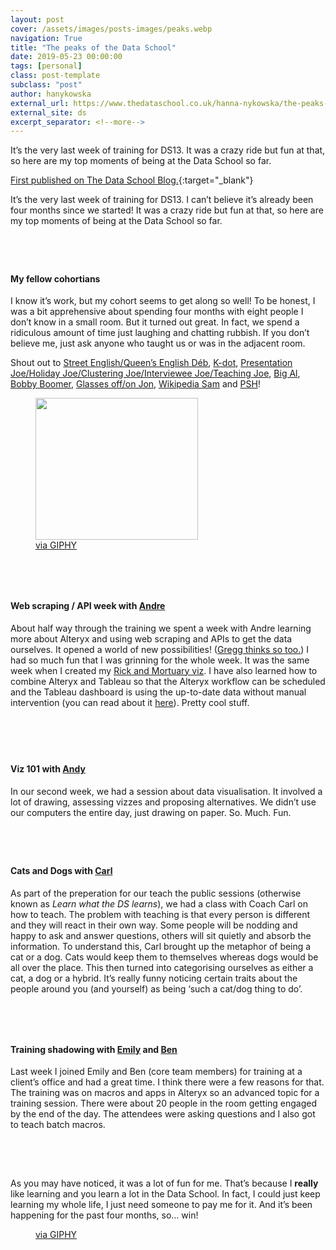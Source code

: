 ```yaml
---
layout: post
cover: /assets/images/posts-images/peaks.webp
navigation: True
title: "The peaks of the Data School"
date: 2019-05-23 00:00:00
tags: [personal]
class: post-template
subclass: "post"
author: hanykowska
external_url: https://www.thedataschool.co.uk/hanna-nykowska/the-peaks-of-the-data-school/
external_site: ds
excerpt_separator: <!--more-->
---
```


It’s the very last week of training for DS13. It was a crazy ride but fun at that, so here are my top moments of being at the Data School so far.

[First published on The Data School Blog.]({{page.external_url}}){:target="\_blank"}

<!--more-->

<p>It’s the very last week of training for DS13. I can’t believe it’s already been four months since we started! It was a crazy ride but fun at that, so here are my top moments of being at the Data School so far.<br></p>

<div style="height:42px" aria-hidden="true" class="wp-block-spacer"></div>

<h4>My fellow cohortians</h4>

<p>I know it’s work, but my cohort seems to get along so well! To be honest, I was a bit apprehensive about spending four months with eight people I don’t know in a small room. But it turned out great. In fact, we spend a ridiculous amount of time just laughing and chatting rubbish. If you don’t believe me, just ask anyone who taught us or was in the adjacent room.</p>

<p>Shout out to <a href="https://twitter.com/DMContente">Street English/Queen&#8217;s English Déb</a>, <a href="https://twitter.com/KolsumaAktar">K-dot</a>, <a href="https://twitter.com/joe__carr">Presentation Joe/Holiday Joe/Clustering Joe/Interviewee Joe/Teaching Joe</a>, <a href="https://twitter.com/costa90">Big Al</a>, <a href="https://twitter.com/R_Headington">Bobby Boomer</a>,  <a href="https://twitter.com/JonathanAllenby">Glasses off/on Jon</a>, <a href="https://twitter.com/lordoforange">Wikipedia Sam</a> and <a href="https://twitter.com/Paulie">PSH</a>!</p>

<div class="wp-block-image"><figure class="aligncenter is-resized"><img loading="lazy" src="https://media.giphy.com/media/JPsFUPp3vLS5q/giphy.gif" alt="" width="260" height="227" /><figcaption><a href="https://giphy.com/gifs/friends-thumbs-up-matthew-perry-JPsFUPp3vLS5q">via GIPHY</a></figcaption></figure></div>

<div style="height:46px" aria-hidden="true" class="wp-block-spacer"></div>

<h4>Web scraping / API week with <a href="https://twitter.com/andre347_">Andre</a></h4>

<p>About half way through the training we spent a week with Andre learning more about Alteryx and using web scraping and APIs to get the data ourselves. It opened a world of new possibilities! (<a href="https://www.thedataschool.co.uk/gregg-rimmer/my-top-5-ds-moments/">Gregg thinks so too.</a>) I had so much fun that I was grinning for the whole week. It was the same week when I created my <a href="https://public.tableau.com/profile/hanna.nykowska#!/vizhome/RickAndMortuary/RickAndMortuary">Rick and Mortuary viz</a>. I have also learned how to combine Alteryx and Tableau so that the Alteryx workflow can be scheduled and the Tableau dashboard is using the up-to-date data without manual intervention (you can read about it <a href="https://www.thedataschool.co.uk/hanna-nykowska/scheduling-alteryx-workflow-that-updates-data-used-in-tableau/">here</a>). Pretty cool stuff.<br></p>

<div style="height:56px" aria-hidden="true" class="wp-block-spacer"></div>

<h4>Viz 101 with <a href="https://twitter.com/VizWizBI">Andy</a></h4>

<p>In our second week, we had a session about data visualisation. It involved a lot of drawing, assessing vizzes and proposing alternatives. We didn’t use our computers the entire day, just drawing on paper. So. Much. Fun.<br></p>

<div style="height:43px" aria-hidden="true" class="wp-block-spacer"></div>

<h4>Cats and Dogs with <a href="https://twitter.com/Datajedininja">Carl</a></h4>

<p>As part of the preperation for our teach the public sessions (otherwise known as <em>Learn&nbsp;what&nbsp;the&nbsp;DS&nbsp;learns</em>), we had a class with Coach Carl on how to teach. The problem with teaching is that every person is different and they will react in their own way. Some people will be nodding and happy to ask and answer questions, others will sit quietly and absorb the information. To understand this, Carl brought up the metaphor of being a cat or a dog. Cats would keep them to themselves whereas dogs would be all over the place. This then turned into categorising ourselves as either a cat, a dog or a hybrid. It&#8217;s really funny noticing certain traits about the people around you (and yourself) as being &#8216;such a cat/dog thing to do&#8217;.</p>

<div style="height:46px" aria-hidden="true" class="wp-block-spacer"></div>

<h4>Training shadowing with <a href="https://twitter.com/echenty">Emily</a> and <a href="https://twitter.com/benjnmoss">Ben</a></h4>

<p>Last week I joined Emily and Ben (core team members) for training at a client’s office and had a great time. I think there were a few reasons for that. The training was on macros and apps in Alteryx so an advanced topic for a training session. There were about 20 people in the room getting engaged by the end of the day. The attendees were asking questions and I also got to teach batch macros. </p>

<div style="height:49px" aria-hidden="true" class="wp-block-spacer"></div>

<p>As you may have noticed, it was a lot of fun for me. That&#8217;s because I <strong>really</strong> like learning and you learn a lot in the Data School. In fact, I could just keep learning my whole life, I just need someone to pay me for it. And it&#8217;s been happening for the past four months, so&#8230; win!</p>

<div class="wp-block-image"><figure class="aligncenter"><img src="https://media.giphy.com/media/JltOMwYmi0VrO/giphy.gif" alt="" /><figcaption><a href="https://giphy.com/gifs/JltOMwYmi0VrO">via GIPHY</a></figcaption></figure></div>
